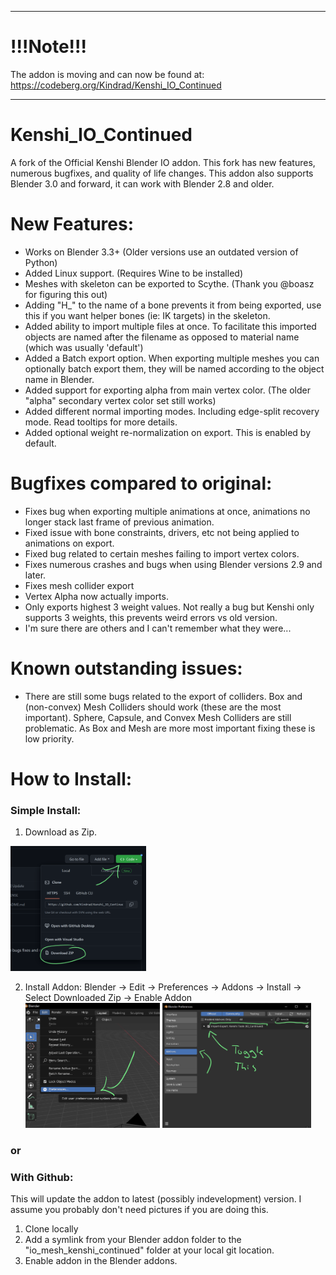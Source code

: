 -----

# !!!Note!!!

The addon is moving and can now be found at:
https://codeberg.org/Kindrad/Kenshi_IO_Continued

-----

# Kenshi_IO_Continued


A fork of the Official Kenshi Blender IO addon. This fork has new features, numerous bugfixes, and quality of life changes. This addon also supports Blender 3.0 and forward, it can work with Blender 2.8 and older.


# New Features:
+ Works on Blender 3.3+ (Older versions use an outdated version of Python)
+ Added Linux support. (Requires Wine to be installed)
+ Meshes with skeleton can be exported to Scythe. (Thank you @boasz for figuring this out)
+ Adding "H_" to the name of a bone prevents it from being exported, use this if you want helper bones (ie: IK targets) in the skeleton.
+ Added ability to import multiple files at once. To facilitate this imported objects are named after the filename as opposed to material name (which was usually 'default')
+ Added a Batch export option. When exporting multiple meshes you can optionally batch export them, they will be named according to the object name in Blender.
+ Added support for exporting alpha from main vertex color. (The older "alpha" secondary vertex color set still works)
+ Added different normal importing modes. Including edge-split recovery mode. Read tooltips for more details.
+ Added optional weight re-normalization on export. This is enabled by default.

# Bugfixes compared to original:
+ Fixes bug when exporting multiple animations at once, animations no longer stack last frame of previous animation.
+ Fixed issue with bone constraints, drivers, etc not being applied to animations on export.
+ Fixed bug related to certain meshes failing to import vertex colors.
+ Fixes numerous crashes and bugs when using Blender versions 2.9 and later.
+ Fixes mesh collider export
+ Vertex Alpha now actually imports.
+ Only exports highest 3 weight values. Not really a bug but Kenshi only supports 3 weights, this prevents weird errors vs old version.
+ I'm sure there are others and I can't remember what they were...

# Known outstanding issues:
+ There are still some bugs related to the export of colliders. Box and (non-convex) Mesh Colliders should work (these are the most important). Sphere, Capsule, and Convex Mesh Colliders are still problematic. As Box and Mesh are more most important fixing these is low priority.

# How to Install:

### Simple Install:

1. Download as Zip.
<img src="https://github.com/Kindrad/Kenshi_IO_Continued/blob/main/install_instructions/Step_1.png" height="200"/>

2. Install Addon: Blender -> Edit -> Preferences -> Addons -> Install -> Select Downloaded Zip -> Enable Addon
<img src="https://github.com/Kindrad/Kenshi_IO_Continued/blob/main/install_instructions/Step_3a.png" height="200"/> <img src="https://github.com/Kindrad/Kenshi_IO_Continued/blob/main/install_instructions/Step_3b.png" height="200"/>

### or

### With Github:

This will update the addon to latest (possibly indevelopment) version. I assume you probably don't need pictures if you are doing this.

1. Clone locally
2. Add a symlink from your Blender addon folder to the "io_mesh_kenshi_continued" folder at your local git location.
3. Enable addon in the Blender addons.

